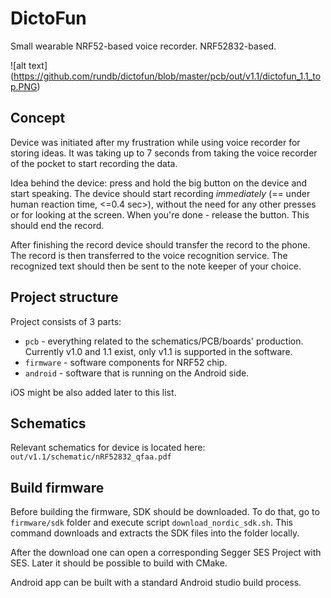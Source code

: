 # DictoFun

Small wearable NRF52-based voice recorder. NRF52832-based.

![alt text] (https://github.com/rundb/dictofun/blob/master/pcb/out/v1.1/dictofun_1.1_top.PNG)

## Concept

Device was initiated after my frustration while using voice recorder for storing ideas. It was taking up to 7 seconds from taking the voice recorder of the pocket to start recording the data. 

Idea behind the device: press and hold the big button on the device and start speaking. The device should start recording _immediately_ (== under human reaction time, <=0.4 sec>), without the need for any other presses or for looking at the screen. When you're done - release the button. This should end the record. 

After finishing the record device should transfer the record to the phone. The record is then transferred to the voice recognition service. The recognized text should then be sent to the note keeper of your choice.

## Project structure

Project consists of 3 parts: 
* `pcb` - everything related to the schematics/PCB/boards' production. Currently v1.0 and 1.1 exist, only v1.1 is supported in the software.
* `firmware` - software components for NRF52 chip. 
* `android` - software that is running on the Android side. 

iOS might be also added later to this list.

## Schematics

Relevant schematics for device is located here: `out/v1.1/schematic/nRF52832_qfaa.pdf`

## Build firmware

Before building the firmware, SDK should be downloaded. To do that, go to `firmware/sdk` folder and execute script
`download_nordic_sdk.sh`. This command downloads and extracts the SDK files into the folder locally.

After the download one can open a corresponding Segger SES Project with SES. Later it should be possible to build with CMake. 

Android app can be built with a standard Android studio build process.